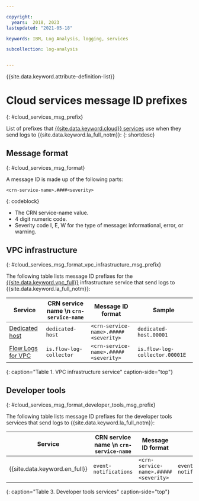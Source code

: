 ```yaml
---

copyright:
  years:  2018, 2023
lastupdated: "2021-05-18"

keywords: IBM, Log Analysis, logging, services

subcollection: log-analysis


---
```


{{site.data.keyword.attribute-definition-list}}


# Cloud services message ID prefixes
{: #cloud_services_msg_prefix}

List of prefixes that [{{site.data.keyword.cloud}} services](/docs/log-analysis?topic=log-analysis-cloud_services) use when they send logs to {{site.data.keyword.la_full_notm}}:
{: shortdesc}


## Message format
{: #cloud_services_msg_format}

A message ID is made up of the following parts:

```text
<crn-service-name>.####<severity>
```
{: codeblock}

* The CRN service-name value.
* 4 digit numeric code.
* Severity code I, E, W for the type of message: informational, error, or warning.



## VPC infrastructure
{: #cloud_services_msg_format_vpc_infrastructure_msg_prefix}

The following table lists message ID prefixes for the [{{site.data.keyword.vpc_full}}](/docs/vpc?topic=vpc-getting-started) infrastructure service that send logs to {{site.data.keyword.la_full_notm}}:

| Service                                             | CRN service name  \n `crn-service-name`  | Message ID format      | Sample |
|-----------------------------------------------------|-------------------------------------------|---------------------------|------------------|
| [Dedicated host](/docs/vpc?topic=vpc-creating-dedicated-hosts-instances)  | `dedicated-host`    | `<crn-service-name>.#####<severity>` | `dedicated-host.00001` |
| [Flow Logs for VPC](/docs/vpc?topic=vpc-flow-logs)  | `is.flow-log-collector`                   | `<crn-service-name>.#####<severity>` | `is.flow-log-collector.00001E` |
{: caption="Table 1. VPC infrastructure service" caption-side="top"}





## Developer tools
{: #cloud_services_msg_format_developer_tools_msg_prefix}

The following table lists message ID prefixes for the developer tools services that send logs to {{site.data.keyword.la_full_notm}}:

| Service                                             | CRN service name  \n `crn-service-name`  | Message ID format      | Sample |
|-----------------------------------------------------|-------------------------------------------|---------------------------|------------------|
| {{site.data.keyword.en_full}}  | `event-notifications`    | `<crn-service-name>.#####<severity>` | `event-notifications.00001E` |
{: caption="Table 3. Developer tools services" caption-side="top"}
